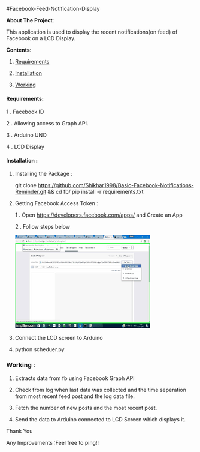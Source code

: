 #Facebook-Feed-Notification-Display

**About The Project**: 

This application is used to display the recent notifications(on feed) of Facebook on a LCD Display.

**Contents**:

1. [Requirements](#requirements)

2. [Installation](#installation)

3. [Working](#working)

#### Requirements:

1 . Facebook ID 

2 . Allowing access to Graph API.

3 . Arduino UNO

4 . LCD Display

#### Installation :

1. Installing the Package :

     git clone https://github.com/Shikhar1998/Basic-Facebook-Notifications-Reminder.git && cd fb/
     pip install -r requirements.txt
     
2. Getting Facebook Access Token :

     1 . Open https://developers.facebook.com/apps/ and Create an App
     
     2 . Follow steps below 
     
     ![](screen.gif?raw=true)
  
3. Connect the LCD screen to Arduino

4.   python scheduer.py
          
### Working :

1. Extracts data from fb using Facebook Graph API

2. Check from log when last data was collected and the time seperation from most recent feed post and the log data file.

3. Fetch the number of new posts and the most recent post.

4. Send the data to Arduino connected to LCD Screen which displays it.


Thank You

Any Improvements :Feel free to ping!!
     

